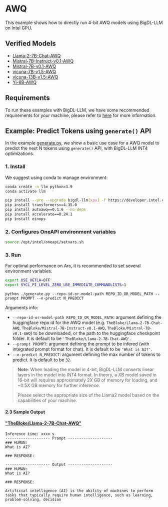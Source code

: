 # AWQ
This example shows how to directly run 4-bit AWQ models using BigDL-LLM on Intel GPU.

## Verified Models
- [Llama-2-7B-Chat-AWQ](https://huggingface.co/TheBloke/Llama-2-7B-Chat-AWQ)
- [Mistral-7B-Instruct-v0.1-AWQ](https://huggingface.co/TheBloke/Mistral-7B-Instruct-v0.1-AWQ)
- [Mistral-7B-v0.1-AWQ](https://huggingface.co/TheBloke/Mistral-7B-v0.1-AWQ)
- [vicuna-7B-v1.5-AWQ](https://huggingface.co/TheBloke/vicuna-7B-v1.5-AWQ)
- [vicuna-13B-v1.5-AWQ](https://huggingface.co/TheBloke/vicuna-13B-v1.5-AWQ)
- [Yi-6B-AWQ](https://huggingface.co/TheBloke/Yi-6B-AWQ)

## Requirements
To run these examples with BigDL-LLM, we have some recommended requirements for your machine, please refer to [here](../../../README.md#requirements) for more information.

## Example: Predict Tokens using `generate()` API
In the example [generate.py](./generate.py), we show a basic use case for a AWQ model to predict the next N tokens using `generate()` API, with BigDL-LLM INT4 optimizations.
### 1. Install
We suggest using conda to manage environment:
```bash
conda create -n llm python=3.9
conda activate llm

pip install --pre --upgrade bigdl-llm[xpu] -f https://developer.intel.com/ipex-whl-stable-xpu
pip install transformers==4.35.0
pip install autoawq==0.1.6 --no-deps
pip install accelerate==0.24.1
pip install einops
```

### 2. Configures OneAPI environment variables
```bash
source /opt/intel/oneapi/setvars.sh
```

### 3. Run

For optimal performance on Arc, it is recommended to set several environment variables.

```bash
export USE_XETLA=OFF
export SYCL_PI_LEVEL_ZERO_USE_IMMEDIATE_COMMANDLISTS=1
```

```
python ./generate.py --repo-id-or-model-path REPO_ID_OR_MODEL_PATH --prompt PROMPT --n-predict N_PREDICT
```

Arguments info:
- `--repo-id-or-model-path REPO_ID_OR_MODEL_PATH`: argument defining the huggingface repo id for the AWQ model (e.g. `TheBloke/Llama-2-7B-Chat-AWQ`, `TheBloke/Mistral-7B-Instruct-v0.1-AWQ`, `TheBloke/Mistral-7B-v0.1-AWQ`) to be downloaded, or the path to the huggingface checkpoint folder. It is default to be `'TheBloke/Llama-2-7B-Chat-AWQ'`.
- `--prompt PROMPT`: argument defining the prompt to be infered (with integrated prompt format for chat). It is default to be `'What is AI?'`.
- `--n-predict N_PREDICT`: argument defining the max number of tokens to predict. It is default to be `32`.

> **Note**: When loading the model in 4-bit, BigDL-LLM converts linear layers in the model into INT4 format. In theory, a *X*B model saved in 16-bit will requires approximately 2*X* GB of memory for loading, and ~0.5*X* GB memory for further inference.
>
> Please select the appropriate size of the Llama2 model based on the capabilities of your machine.

#### 2.3 Sample Output
#### ["TheBloke/Llama-2-7B-Chat-AWQ"](https://huggingface.co/TheBloke/Llama-2-7B-Chat-AWQ)
```log
Inference time: xxxx s
-------------------- Prompt --------------------
### HUMAN:
What is AI?

### RESPONSE:

-------------------- Output --------------------
### HUMAN:
What is AI?

### RESPONSE:

Artificial intelligence (AI) is the ability of machines to perform tasks that typically require human intelligence, such as learning, problem-solving, decision
```
